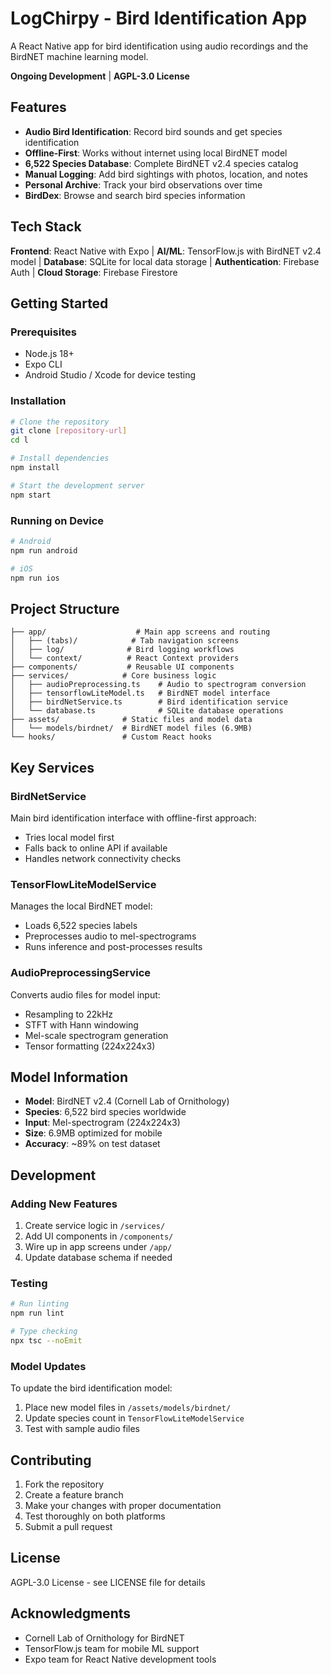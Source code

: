# LogChirpy - Bird Identification App

A React Native app for bird identification using audio recordings and the BirdNET machine learning model.
 
**Ongoing Development** | **AGPL-3.0 License**

## Features

- **Audio Bird Identification**: Record bird sounds and get species identification
- **Offline-First**: Works without internet using local BirdNET model
- **6,522 Species Database**: Complete BirdNET v2.4 species catalog
- **Manual Logging**: Add bird sightings with photos, location, and notes
- **Personal Archive**: Track your bird observations over time
- **BirdDex**: Browse and search bird species information

## Tech Stack

**Frontend**: React Native with Expo | **AI/ML**: TensorFlow.js with BirdNET v2.4 model | **Database**: SQLite for local data storage | **Authentication**: Firebase Auth | **Cloud Storage**: Firebase Firestore

## Getting Started

### Prerequisites

- Node.js 18+ 
- Expo CLI
- Android Studio / Xcode for device testing

### Installation

```bash
# Clone the repository
git clone [repository-url]
cd l

# Install dependencies
npm install

# Start the development server
npm start
```

### Running on Device

```bash
# Android
npm run android

# iOS  
npm run ios
```

## Project Structure

```
├── app/                    # Main app screens and routing
│   ├── (tabs)/            # Tab navigation screens
│   ├── log/              # Bird logging workflows
│   └── context/          # React Context providers
├── components/           # Reusable UI components
├── services/            # Core business logic
│   ├── audioPreprocessing.ts    # Audio to spectrogram conversion
│   ├── tensorflowLiteModel.ts   # BirdNET model interface
│   ├── birdNetService.ts        # Bird identification service
│   └── database.ts              # SQLite database operations
├── assets/              # Static files and model data
│   └── models/birdnet/  # BirdNET model files (6.9MB)
└── hooks/               # Custom React hooks
```

## Key Services

### BirdNetService
Main bird identification interface with offline-first approach:
- Tries local model first
- Falls back to online API if available
- Handles network connectivity checks

### TensorFlowLiteModelService  
Manages the local BirdNET model:
- Loads 6,522 species labels
- Preprocesses audio to mel-spectrograms
- Runs inference and post-processes results

### AudioPreprocessingService
Converts audio files for model input:
- Resampling to 22kHz
- STFT with Hann windowing
- Mel-scale spectrogram generation
- Tensor formatting (224x224x3)

## Model Information

- **Model**: BirdNET v2.4 (Cornell Lab of Ornithology)
- **Species**: 6,522 bird species worldwide
- **Input**: Mel-spectrogram (224x224x3)
- **Size**: 6.9MB optimized for mobile
- **Accuracy**: ~89% on test dataset

## Development

### Adding New Features

1. Create service logic in `/services/`
2. Add UI components in `/components/` 
3. Wire up in app screens under `/app/`
4. Update database schema if needed

### Testing

```bash
# Run linting
npm run lint

# Type checking
npx tsc --noEmit
```

### Model Updates

To update the bird identification model:

1. Place new model files in `/assets/models/birdnet/`
2. Update species count in `TensorFlowLiteModelService`
3. Test with sample audio files

## Contributing

1. Fork the repository
2. Create a feature branch
3. Make your changes with proper documentation
4. Test thoroughly on both platforms
5. Submit a pull request

## License

AGPL-3.0 License - see LICENSE file for details

## Acknowledgments

- Cornell Lab of Ornithology for BirdNET
- TensorFlow.js team for mobile ML support
- Expo team for React Native development tools